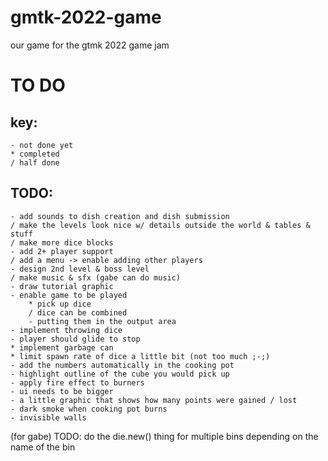 # gmtk-2022-game
our game for the gtmk 2022 game jam


# TO DO

## key:
	- not done yet
	* completed
	/ half done

## TODO:
  	- add sounds to dish creation and dish submission
	/ make the levels look nice w/ details outside the world & tables & stuff
	/ make more dice blocks
	- add 2+ player support
	/ add a menu -> enable adding other players
	- design 2nd level & boss level
	/ make music & sfx (gabe can do music)
	- draw tutorial graphic
	- enable game to be played
		* pick up dice
		/ dice can be combined
		- putting them in the output area
	- implement throwing dice
	- player should glide to stop
	* implement garbage can
	* limit spawn rate of dice a little bit (not too much ;-;)
	- add the numbers automatically in the cooking pot
	- highlight outline of the cube you would pick up
	- apply fire effect to burners
	- ui needs to be bigger
	- a little graphic that shows how many points were gained / lost
	- dark smoke when cooking pot burns
	- invisible walls
	
(for gabe) TODO: do the die.new() thing for multiple bins depending on the name of the bin
